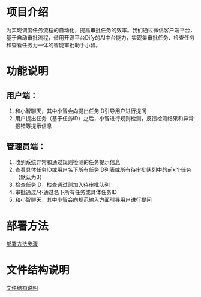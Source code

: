 # 项目介绍
  为实现调度任务流程的自动化，提高审批任务的效率。我们通过微信客户端平台，基于自动审批流程，借用开源平台Dify的AI中台能力，实现集审批任务、检查任务和查看任务为一体的智能审批助手小智。

# 功能说明
## 用户端：
  1. 和小智聊天，其中小智会向提出任务ID引导用户进行提问
  2. 用户提出任务（基于任务ID）之后，小智进行规则检测，反馈检测结果和异常报错等提示信息
## 管理员端：
  1. 收到系统异常和通过规则检测的任务提示信息
  2. 查看具体任务ID或用户名下所有任务ID列表或所有待审批队列中的前k个任务（默认为3）
  3. 检查任务ID，检查通过则加入待审批队列
  4. 审批通过/不通过名下所有任务或具体任务ID
  5. 和小智聊天，其中小智会向规范输入方面引导用户进行提问

# 部署方法
[部署方法步骤](docs/dev.md#部署)

# 文件结构说明
[文件结构说明](docs/dev.md#文件结构说明)